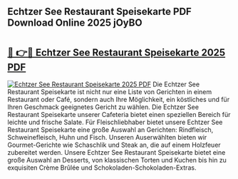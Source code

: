 ## Echtzer See Restaurant Speisekarte PDF Download Online 2025 jOyBO

# <h2><a href="http://gcczl7h.nevu.top/?p=Echtzer+See+Restaurant+Speisekarte">🔗 👉🔴 Echtzer See Restaurant Speisekarte 2025 PDF</a></h2>

[![Echtzer See Restaurant Speisekarte 2025 PDF](https://i.imgur.com/dBaPXMq.png)](http://gcczl7h.nevu.top/?p=Echtzer+See+Restaurant+Speisekarte)
Die Echtzer See Restaurant Speisekarte ist nicht nur eine Liste von Gerichten in einem Restaurant oder Café, sondern auch Ihre Möglichkeit, ein köstliches und für Ihren Geschmack geeignetes Gericht zu wählen. Die Echtzer See Restaurant Speisekarte unserer Cafeteria bietet einen speziellen Bereich für leichte und frische Salate. Für Fleischliebhaber bietet unsere Echtzer See Restaurant Speisekarte eine große Auswahl an Gerichten: Rindfleisch, Schweinefleisch, Huhn und Fisch. Unseren Auserwählten bieten wir Gourmet-Gerichte wie Schaschlik und Steak an, die auf einem Holzfeuer zubereitet werden. Unsere Echtzer See Restaurant Speisekarte bietet eine große Auswahl an Desserts, von klassischen Torten und Kuchen bis hin zu exquisiten Crème Brûlée und Schokoladen-Schokoladen-Extras.
